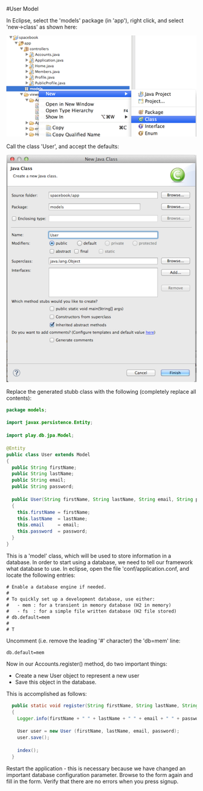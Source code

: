 #User Model

In Eclipse, select the 'models' package (in 'app'), right click, and select 'new->class' as shown here: 

![](img/00a.png)

Call the class 'User', and accept the defaults:

![](img/01a.png)

Replace the generated stubb class with the following (completely replace all contents):

~~~java
package models;

import javax.persistence.Entity;

import play.db.jpa.Model;

@Entity
public class User extends Model
{
  public String firstName;
  public String lastName;
  public String email;
  public String password;
  
  public User(String firstName, String lastName, String email, String password)
  {
    this.firstName = firstName;
    this.lastName  = lastName;
    this.email     = email;
    this.password  = password;
  }
}
~~~

This is a 'model' class, which will be used to store information in a database. In order to start using a database, we need to tell our framework what database to use. In eclipse, open the file 'conf/application.conf, and locate the following entries:

~~~
# Enable a database engine if needed.
#
# To quickly set up a development database, use either:
#   - mem : for a transient in memory database (H2 in memory)
#   - fs  : for a simple file written database (H2 file stored)
# db.default=mem
#
# T
~~~

Uncomment (i.e. remove the leading '#' character) the 'db=mem' line:

~~~
db.default=mem
~~~

Now in our Accounts.register() method, do two important things:

- Create a new User object to represent a new user
- Save this object in the database.

This is accomplished as follows:

~~~java
  public static void register(String firstName, String lastName, String email, String password)
  {
    Logger.info(firstName + " " + lastName + " " + email + " " + password);
    
    User user = new User (firstName, lastName, email, password);
    user.save();
    
    index();
  }
~~~

Restart the application - this is necessary because we have changed an important database configuration parameter. Browse to the form again and fill in the form. Verify that there are no errors when you press signup.

